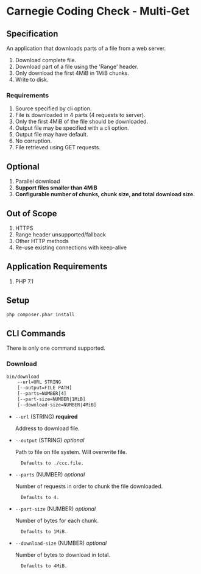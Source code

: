 # Carnegie Coding Check - Multi-Get

## Specification

An application that downloads parts of a file from a web server.

1. Download complete file.
1. Download part of a file using the 'Range' header.
1. Only download the first 4MiB in 1MiB chunks.
1. Write to disk.

### Requirements

1. Source specified by cli option.
1. File is downloaded in 4 parts (4 requests to server).
1. Only the first 4MiB of the file should be downloaded.
1. Output file may be specified with a cli option.
1. Output file may have default.
1. No corruption.
1. File retrieved using GET requests.

## Optional

1. Parallel download
1. **Support files smaller than 4MiB**
1. **Configurable number of chunks, chunk size, and total download size.**

## Out of Scope

1. HTTPS
1. Range header unsupported/fallback
1. Other HTTP methods
1. Re-use existing connections with keep-alive

## Application Requirements

1. PHP 7.1

## Setup

```bash
php composer.phar install
```

## CLI Commands

There is only one command supported.

### Download

```bash
bin/download
    --url=URL STRING
    [--output=FILE PATH]
    [--parts=NUMBER|4]
    [--part-size=NUMBER|1MiB]
    [--download-size=NUMBER|4MiB]
```

* `--url` (STRING) **required**

    Address to download file.
* `--output` (STRING) *optional*

    Path to file on file system. Will overwrite file. 
    
        Defaults to ./ccc.file.
* `--parts` (NUMBER) *optional*
    
    Number of requests in order to chunk the file downloaded.
    
        Defaults to 4.
* `--part-size` (NUMBER) *optional*

    Number of bytes for each chunk.
    
        Defaults to 1MiB.
* `--download-size` (NUMBER) *optional*
    
    Number of bytes to download in total.
    
        Defaults to 4MiB.